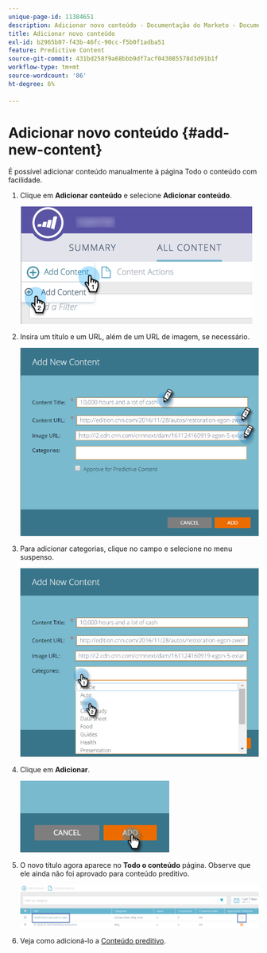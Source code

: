 ```yaml
---
unique-page-id: 11384651
description: Adicionar novo conteúdo - Documentação do Marketo - Documentação do produto
title: Adicionar novo conteúdo
exl-id: b2965b07-f43b-46fc-90cc-f5b0f1adba51
feature: Predictive Content
source-git-commit: 431bd258f9a68bbb9df7acf043085578d3d91b1f
workflow-type: tm+mt
source-wordcount: '86'
ht-degree: 6%

---
```


# Adicionar novo conteúdo {#add-new-content}

É possível adicionar conteúdo manualmente à página Todo o conteúdo com facilidade.

1. Clique em **Adicionar conteúdo** e selecione **Adicionar conteúdo**.

   ![](assets/image2017-10-3-8-3a54-3a9.png)

1. Insira um título e um URL, além de um URL de imagem, se necessário.

   ![](assets/add-new-content-updated-pencils.png)

1. Para adicionar categorias, clique no campo e selecione no menu suspenso.

   ![](assets/add-new-content-categories-updated-hands.png)

1. Clique em **Adicionar**.

   ![](assets/all-content-add-hand.png)

1. O novo título agora aparece no **Todo o conteúdo** página. Observe que ele ainda não foi aprovado para conteúdo preditivo.

   ![](assets/image2017-10-3-8-3a55-3a21.png)

1. Veja como adicioná-lo a [Conteúdo preditivo](/help/marketo/product-docs/predictive-content/working-with-all-content/approve-a-title-for-predictive-content.md).

